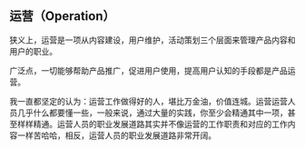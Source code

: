 ## 运营（Operation）

狭义上，运营是一项从内容建设，用户维护，活动策划三个层面来管理产品内容和用户的职业。

广泛点，一切能够帮助产品推广，促进用户使用，提高用户认知的手段都是产品运营。

我一直都坚定的认为：运营工作做得好的人，堪比万金油，价值连城。运营运营人员几乎什么都要懂一些，一般来说，通过大量的实践，你至少会精通其中一项，甚至样样精通。运营人员的职业发展道路其实并不像运营的工作职责和对应的工作内容一样苦哈哈，相反，运营人员的职业发展道路非常开阔。
